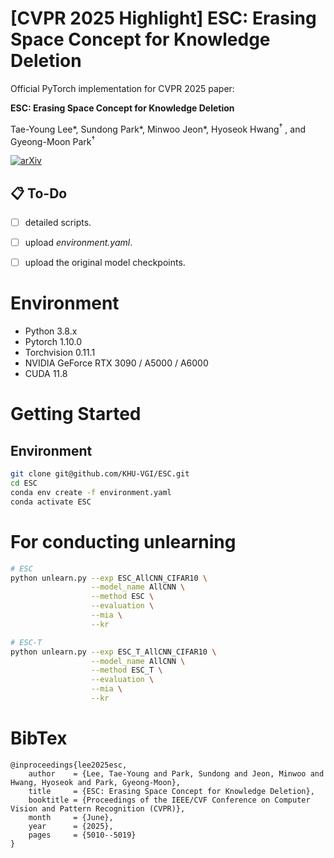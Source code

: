 # [CVPR 2025 Highlight] ESC: Erasing Space Concept for Knowledge Deletion

Official PyTorch implementation for CVPR 2025 paper:  

**ESC: Erasing Space Concept for Knowledge Deletion**   

Tae-Young Lee\*, Sundong Park*, Minwoo Jeon*, Hyoseok Hwang<sup>$\dagger$</sup> , and Gyeong-Moon Park<sup>$\dagger$</sup> 

[![arXiv](https://img.shields.io/badge/arXiv-2405.09879-b31b1b.svg)](https://arxiv.org/abs/2504.02199) 


## 📋 To-Do

- [ ] detailed scripts.
- [ ] upload *environment.yaml*.
- [ ] upload the original model checkpoints.


# Environment
- Python 3.8.x
- Pytorch 1.10.0
- Torchvision 0.11.1
- NVIDIA GeForce RTX 3090 / A5000 / A6000
- CUDA 11.8



# Getting Started
## Environment
```bash
git clone git@github.com/KHU-VGI/ESC.git
cd ESC
conda env create -f environment.yaml
conda activate ESC
```


# For conducting unlearning
```bash
# ESC
python unlearn.py --exp ESC_AllCNN_CIFAR10 \
                  --model_name AllCNN \
                  --method ESC \
                  --evaluation \
                  --mia \
                  --kr

# ESC-T
python unlearn.py --exp ESC_T_AllCNN_CIFAR10 \
                  --model_name AllCNN \
                  --method ESC_T \
                  --evaluation \
                  --mia \
                  --kr
```


# BibTex
```
@inproceedings{lee2025esc,
    author    = {Lee, Tae-Young and Park, Sundong and Jeon, Minwoo and Hwang, Hyoseok and Park, Gyeong-Moon},
    title     = {ESC: Erasing Space Concept for Knowledge Deletion},
    booktitle = {Proceedings of the IEEE/CVF Conference on Computer Vision and Pattern Recognition (CVPR)},
    month     = {June},
    year      = {2025},
    pages     = {5010--5019}
}
```